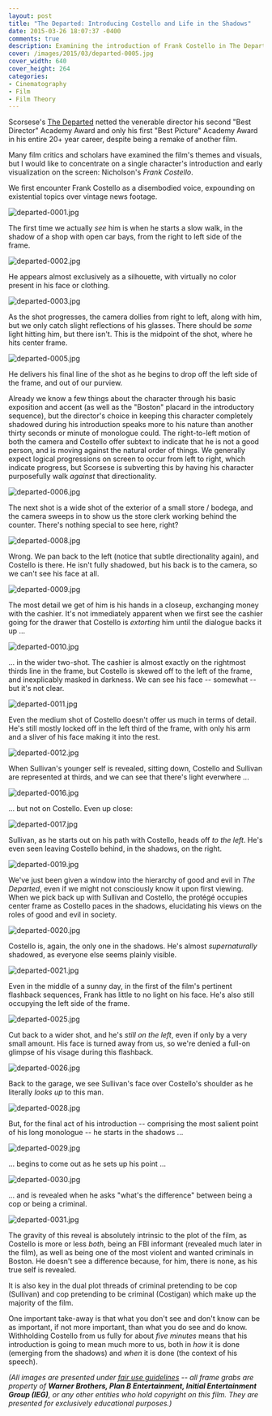 ```yaml
---
layout: post
title: "The Departed: Introducing Costello and Life in the Shadows"
date: 2015-03-26 18:07:37 -0400
comments: true
description: Examining the introduction of Frank Costello in The Departed
cover: /images/2015/03/departed-0005.jpg
cover_width: 640
cover_height: 264
categories: 
- Cinematography
- Film
- Film Theory
---
```


Scorsese's [The Departed](http://www.imdb.com/title/tt0407887/) netted the venerable director his second "Best Director" Academy Award and only his first "Best Picture" Academy Award in his entire 20+ year career, despite being a remake of another film.

Many film critics and scholars have examined the film's themes and visuals, but I would like to concentrate on a single character's introduction and early visualization on the screen: Nicholson's *Frank Costello*.

<!-- more -->

We first encounter Frank Costello as a disembodied voice, expounding on existential topics over vintage news footage.

![departed-0001.jpg](/images/2015/03/departed-0001.jpg)  

The first time we actually *see* him is when he starts a slow walk, in the shadow of a shop with open car bays, from the right to left side of the frame. 

![departed-0002.jpg](/images/2015/03/departed-0002.jpg)  

He appears almost exclusively as a silhouette, with virtually no color present in his face or clothing.

![departed-0003.jpg](/images/2015/03/departed-0003.jpg)  

As the shot progresses, the camera dollies from right to left, along with him, but we only catch slight reflections of his glasses. There should be *some* light hitting him, but there isn't. This is the midpoint of the shot, where he hits center frame.

![departed-0005.jpg](/images/2015/03/departed-0005.jpg)  

He delivers his final line of the shot as he begins to drop off the left side of the frame, and out of our purview.

Already we know a few things about the character through his basic exposition and accent (as well as the "Boston" placard in the introductory sequence), but the director's choice in keeping this character completely shadowed during his introduction speaks more to his nature than another thirty seconds or minute of monologue could. The right-to-left motion of both the camera and Costello offer  subtext to indicate that he is not a good person, and is moving against the natural order of things. We generally expect logical progressions on screen to occur from left to right, which indicate progress, but Scorsese is subverting this by having his character purposefully walk *against* that directionality.

![departed-0006.jpg](/images/2015/03/departed-0006.jpg)  

The next shot is a wide shot of the exterior of a small store / bodega, and the camera sweeps in to show us the store clerk working behind the counter. There's nothing special to see here, right?

![departed-0008.jpg](/images/2015/03/departed-0008.jpg)  

Wrong. We pan back to the left (notice that subtle directionality again), and Costello is there. He isn't fully shadowed, but his back is to the camera, so we can't see his face at all.

![departed-0009.jpg](/images/2015/03/departed-0009.jpg)  

The most detail we get of him is his hands in a closeup, exchanging money with the cashier. It's not immediately apparent when we first see the cashier going for the drawer that Costello is *extorting* him until the dialogue backs it up ...

![departed-0010.jpg](/images/2015/03/departed-0010.jpg)  

... in the wider two-shot. The cashier is almost exactly on the rightmost thirds line in the frame, but Costello is skewed off to the left of the frame, and inexplicably masked in darkness. We can see his face -- somewhat -- but it's not clear.

![departed-0011.jpg](/images/2015/03/departed-0011.jpg)  

Even the medium shot of Costello doesn't offer us much in terms of detail. He's still mostly locked off in the left third of the frame, with only his arm and a sliver of his face making it into the rest.

![departed-0012.jpg](/images/2015/03/departed-0012.jpg)  

When Sullivan's younger self is revealed, sitting down, Costello and Sullivan are represented at thirds, and we can see that there's light everwhere ...

![departed-0016.jpg](/images/2015/03/departed-0016.jpg)  

... but not on Costello. Even up close:

![departed-0017.jpg](/images/2015/03/departed-0017.jpg)  

Sullivan, as he starts out on his path with Costello, heads off *to the left*. He's even seen leaving Costello behind, in the shadows, on the right.

![departed-0019.jpg](/images/2015/03/departed-0019.jpg)  

We've just been given a window into the hierarchy of good and evil in *The Departed*, even if we might not consciously know it upon first viewing. When we pick back up with Sullivan and Costello, the protégé occupies center frame as Costello paces in the shadows, elucidating his views on the roles of good and evil in society.

![departed-0020.jpg](/images/2015/03/departed-0020.jpg)  

Costello is, again, the only one in the shadows. He's almost *supernaturally* shadowed, as everyone else seems plainly visible.

![departed-0021.jpg](/images/2015/03/departed-0021.jpg)  

Even in the middle of a sunny day, in the first of the film's pertinent flashback sequences, Frank has little to no light on his face. He's also still occupying the left side of the frame.

![departed-0025.jpg](/images/2015/03/departed-0025.jpg)  

Cut back to a wider shot, and he's *still on the left*, even if only by a very small amount. His face is turned away from us, so we're denied a full-on glimpse of his visage during this flashback.

![departed-0026.jpg](/images/2015/03/departed-0026.jpg)  

Back to the garage, we see Sullivan's face over Costello's shoulder as he literally *looks up* to this man.

![departed-0028.jpg](/images/2015/03/departed-0028.jpg)  

But, for the final act of his introduction -- comprising the most salient point of his long monologue -- he starts in the shadows ...

![departed-0029.jpg](/images/2015/03/departed-0029.jpg)  

... begins to come out as he sets up his point ...

![departed-0030.jpg](/images/2015/03/departed-0030.jpg)  

... and is revealed when he asks "what's the difference" between being a cop or being a criminal.

![departed-0031.jpg](/images/2015/03/departed-0031.jpg)  

The gravity of this reveal is absolutely intrinsic to the plot of the film, as Costello is more or less *both*, being an FBI informant (revealed much later in the film), as well as being one of the most violent and wanted criminals in Boston. He doesn't see a difference because, for him, there is none, as his true self is revealed.

It is also key in the dual plot threads of criminal pretending to be cop (Sullivan) and cop pretending to be criminal (Costigan) which make up the majority of the film.

One important take-away is that what you don't see and don't know can be as important, if not more important, than what you do see and do know. Withholding Costello from us fully for about *five minutes* means that his introduction is going to mean much more to us, both in *how* it is done (emerging from the shadows) and *when* it is done (the context of his speech).

*(All images are presented under [fair use guidelines](http://libguides.mit.edu/usingimages) -- all frame grabs are property of **Warner Brothers, Plan B Entertainment, Initial Entertainment Group (IEG)**, or any other entities who hold copyright on this film. They are presented for exclusively educational purposes.)*
